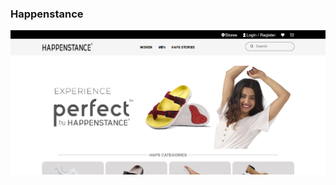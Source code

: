 <h3>Happenstance</h3>

<a href="https://github.com/Ankitmahajna022/CSS-project/tree/main/Happenstance"><img src="happp.png"></a>

<br>
